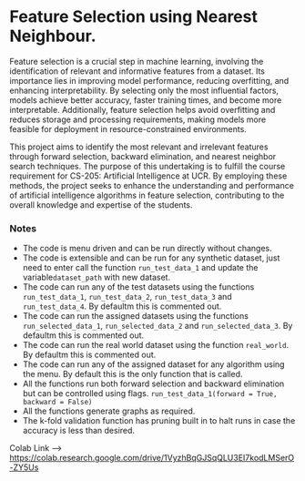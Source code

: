 # Feature Selection using Nearest Neighbour.

Feature selection is a crucial step in machine learning, involving the identification of relevant and informative features from a dataset. Its importance lies in improving model performance, reducing overfitting, and enhancing interpretability. By selecting only the most influential factors, models achieve better accuracy, faster training times, and become more interpretable. Additionally, feature selection helps avoid overfitting and reduces storage and processing requirements, making models more feasible for deployment in resource-constrained environments.

This project aims to identify the most relevant and irrelevant features through forward selection, backward elimination, and nearest neighbor search techniques. The purpose of this undertaking is to fulfill the course requirement for CS-205: Artificial Intelligence at UCR. By employing these methods, the project seeks to enhance the understanding and performance of artificial intelligence algorithms in feature selection, contributing to the overall knowledge and expertise of the students.

### Notes
- The code is menu driven and can be run directly without changes.
- The code is extensible and can be run for any synthetic dataset, just need to enter call the function `run_test_data_1` and update the variable`dataset_path` with new dataset.
- The code can run any of the test datasets using the functions `run_test_data_1`, `run_test_data_2`, `run_test_data_3` and `run_test_data_4`. By defaultm this is commented out.
- The code can run the assigned datasets using the functions `run_selected_data_1`, `run_selected_data_2` and `run_selected_data_3`. By defaultm this is commented out.
- The code can run the real world dataset using the function `real_world`. By defaultm this is commented out.
- The code can run any of the assigned dataset for any algorithm using the menu. By default this is the only function that is called.
- All the functions run both forward selection and backward elimination but can be controlled using flags. `run_test_data_1(forward = True, backward = False)`
- All the functions generate graphs as required.
- The k-fold validation function has pruning built in to halt runs in case the accuracy is less than desired.

Colab Link --> https://colab.research.google.com/drive/1VyzhBqGJSqQLU3EI7kodLMSerO-ZY5Us
